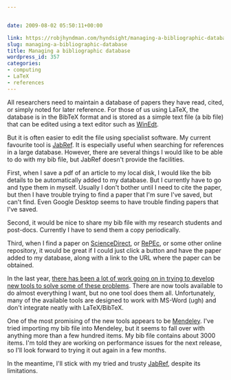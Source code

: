 ```yaml
---


date: 2009-08-02 05:50:11+00:00

link: https://robjhyndman.com/hyndsight/managing-a-bibliographic-database/
slug: managing-a-bibliographic-database
title: Managing a bibliographic database
wordpress_id: 357
categories:
- computing
- LaTeX
- references
---
```


All researchers need to maintain a database of papers they have read, cited, or simply noted for later reference. For those of us using LaTeX, the database is in the BibTeX format and is stored as a simple text file (a bib file) that can be edited using a text editor such as [WinEdt](http://www.winedt.com).

But it is often easier to edit the file using specialist software. My current favourite tool is [JabRef](http://jabref.sourceforge.net/). It is especially useful when searching for references in a large database. However, there are several things I would like to be able to do with my bib file, but JabRef doesn't provide the facilities.

First, when I save a pdf of an article to my local disk, I would like the bib details to be automatically added to my database. But I currently have to go and type them in myself. Usually I don't bother until I need to cite the paper, but then I have trouble trying to find a paper that I'm sure I've saved, but can't find. Even Google Desktop seems to have trouble finding papers that I've saved.

Second, it would be nice to share my bib file with my research students and post-docs. Currently I have to send them a copy periodically.

Third, when I find a paper on [ScienceDirect](http://www.sciencedirect.com), or [RePEc](http://repec.org), or some other online repository, it would be great if I could just click a button and have the paper added to my database, along with a link to the URL where the paper can be obtained.

In the last year, [there has been a lot of work going on in trying to develop new tools to solve some of these problems](http://blogs.plos.org/mfenner/2009/08/01/bibliographic_management_meets_web_2_0/). There are now tools available to do almost everything I want, but no one tool does them all. Unfortunately, many of the available tools are designed to work with MS-Word (ugh) and don't integrate neatly with LaTeX/BibTeX.

One of the  most promising of the new tools appears to be [Mendeley](http://www.mendeley.com/). I've tried importing my bib file into Mendeley, but it seems to fall over with anything more than a few hundred items. My bib file contains about 3000 items. I'm told they are working on performance issues for the next release, so I'll look forward to trying it out again in a few months.

In the meantime, I'll stick with my tried and trusty [JabRef](http://jabref.sourceforge.net/), despite its limitations.
